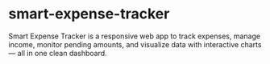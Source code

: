 # smart-expense-tracker
Smart Expense Tracker is a responsive web app to track expenses, manage income, monitor pending amounts, and visualize data with interactive charts — all in one clean dashboard.
